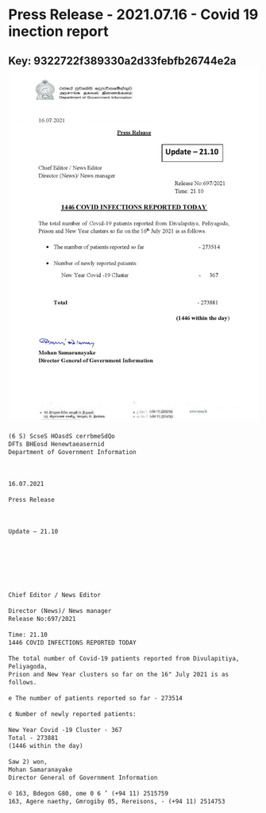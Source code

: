 # Press Release - 2021.07.16 - Covid 19 inection report 
Key: 9322722f389330a2d33febfb26744e2a 
![img](img/9322722f389330a2d33febfb26744e2a.jpg)
---
```
(6 S) ScseS HOasdS cerrbmeSdQo
DFTs BHEosd Henewtaeasernid
Department of Government Information

 

16.07.2021

Press Release

 

Update — 21.10

 

 

 

Chief Editor / News Editor

Director (News)/ News manager
Release No:697/2021

Time: 21.10
1446 COVID INFECTIONS REPORTED TODAY

The total number of Covid-19 patients reported from Divulapitiya, Peliyagoda,
Prison and New Year clusters so far on the 16" July 2021 is as follows.

e The number of patients reported so far - 273514

¢ Number of newly reported patients:

New Year Covid -19 Cluster - 367
Total - 273881
(1446 within the day)

Saw 2) won,
Mohan Samaranayake
Director General of Government Information

© 163, Bdegon G80, ome 0 6 ’ (+94 11) 2515759
163, Agere naethy, Gmrogiby 05, Rereisons, - (+94 11) 2514753

 

```
